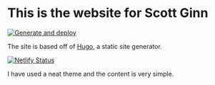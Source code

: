 # This is the website for Scott Ginn

[![Generate and deploy](https://github.com/ShoGinn/ginn.space/actions/workflows/deploy.yml/badge.svg)](https://github.com/ShoGinn/ginn.space/actions/workflows/deploy.yml)

The site is based off of [Hugo](https://gohugo.io/), a static site generator.

[![Netlify Status](https://api.netlify.com/api/v1/badges/e3081f3e-70c3-461d-aec1-a3dcf90a6fa3/deploy-status)](https://app.netlify.com/sites/scottginn/deploys)

I have used a neat theme and the content is very simple.
